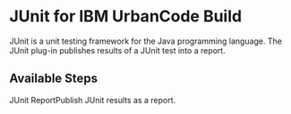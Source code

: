 
JUnit for IBM UrbanCode Build
=============================

JUnit is a unit testing framework for the Java programming language. The JUnit plug-in publishes results of a JUnit test into a report.


Available Steps
---------------

JUnit ReportPublish JUnit results as a report.


